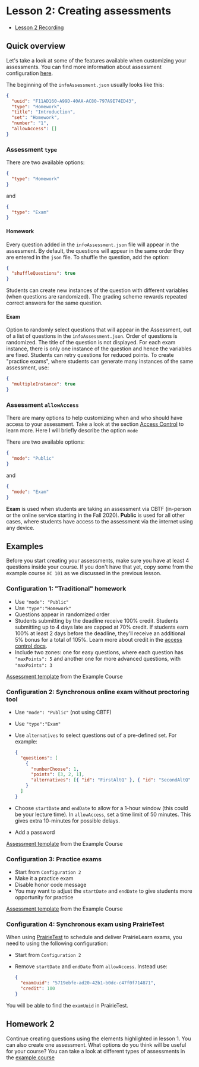 # Lesson 2: Creating assessments

- [Lesson 2 Recording](https://mediaspace.illinois.edu/media/t/1_g3stfhgp/170964131)

## Quick overview

Let's take a look at some of the features available when customizing your assessments. You can find more information about assessment configuration [here](../assessment/index.md).

The beginning of the `infoAssessment.json` usually looks like this:

```json title="infoAssessment.json"
{
  "uuid": "F11AD160-A99D-40AA-AC80-797A9E74ED43",
  "type": "Homework",
  "title": "Introduction",
  "set": "Homework",
  "number": "1",
  "allowAccess": []
}
```

### Assessment `type`

There are two available options:

```json title="infoAssessment.json"
{
  "type": "Homework"
}
```

and

```json title="infoAssessment.json"
{
  "type": "Exam"
}
```

#### Homework

Every question added in the `infoAssessment.json` file will appear in the assessment. By default, the questions will appear in the same order they are entered in the `json` file. To shuffle the question, add the option:

```json title="infoAssessment.json"
{
  "shuffleQuestions": true
}
```

Students can create new instances of the question with different variables (when questions are randomized). The grading scheme rewards repeated correct answers for the same question.

#### Exam

Option to randomly select questions that will appear in the Assessment, out of a list of questions in the `infoAssessment.json`. Order of questions is randomized. The title of the question is not displayed. For each exam instance, there is only one instance of the question and hence the variables are fixed. Students can retry questions for reduced points. To create "practice exams", where students can generate many instances of the same assessment, use:

```json title="infoAssessment.json"
{
  "multipleInstance": true
}
```

### Assessment `allowAccess`

There are many options to help customizing when and who should have access to your assessment. Take a look at the section [Access Control](https://prairielearn.readthedocs.io/en/latest/accessControl/) to learn more. Here I will briefly describe the option `mode`

There are two available options:

```json title="infoAssessment.json"
{
  "mode": "Public"
}
```

and

```json title="infoAssessment.json"
{
  "mode": "Exam"
}
```

**Exam** is used when students are taking an assessment via CBTF (in-person or the online service starting in the Fall 2020). **Public** is used for all other cases, where students have access to the assessment via the internet using any device.

## Examples

Before you start creating your assessments, make sure you have at least 4 questions inside your course. If you don't have that yet, copy some from the example course `XC 101` as we discussed in the previous lesson.

### Configuration 1: "Traditional" homework

- Use `"mode": "Public"`
- Use `"type":"Homework"`
- Questions appear in randomized order
- Students submitting by the deadline receive 100% credit. Students submitting up to 4 days late are capped at 70% credit. If students earn 100% at least 2 days before the deadline, they'll receive an additional 5% bonus for a total of 105%. Learn more about credit in the [access control docs](https://prairielearn.readthedocs.io/en/latest/accessControl/#credit).
- Include two zones: one for easy questions, where each question has `"maxPoints": 5` and another one for more advanced questions, with `"maxPoints": 3`

[Assessment template](https://us.prairielearn.com/pl/course_instance/4970/assessment/2316937) from the Example Course

### Configuration 2: Synchronous online exam without proctoring tool

- Use `"mode": "Public"` (not using CBTF)
- Use `"type":"Exam"`
- Use `alternatives` to select questions out of a pre-defined set. For example:

  ```json title="infoAssessment.json"
  {
    "questions": [
      {
        "numberChoose": 1,
        "points": [3, 2, 1],
        "alternatives": [{ "id": "FirstAltQ" }, { "id": "SecondAltQ" }]
      }
    ]
  }
  ```

- Choose `startDate` and `endDate` to allow for a 1-hour window (this could be your lecture time). In `allowAccess`, set a time limit of 50 minutes. This gives extra 10-minutes for possible delays.
- Add a password

[Assessment template](https://us.prairielearn.com/pl/course_instance/4970/assessment/2316935) from the Example Course

### Configuration 3: Practice exams

- Start from `Configuration 2`
- Make it a practice exam
- Disable honor code message
- You may want to adjust the `startDate` and `endDate` to give students more opportunity for practice

[Assessment template](https://us.prairielearn.com/pl/course_instance/4970/assessment/1981282) from the Example Course

### Configuration 4: Synchronous exam using PrairieTest

When using [PrairieTest](https://us.prairietest.com/pt/docs/course/welcome) to schedule and deliver PrairieLearn exams, you need to using the following configuration:

- Start from `Configuration 2`
- Remove `startDate` and `endDate` from `allowAccess`. Instead use:

  ```json title="infoAssessment.json"
  {
    "examUuid": "5719ebfe-ad20-42b1-b0dc-c47f0f714871",
    "credit": 100
  }
  ```

You will be able to find the `examUuid` in PrairieTest.

## Homework 2

Continue creating questions using the elements highlighted in lesson 1.
You can also create one assessment. What options do you think will be useful for your course? You can take a look at different types of assessments in the [example course](https://us.prairielearn.com/pl/course_instance/4970/)

